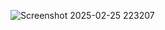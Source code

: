 ![Screenshot 2025-02-25 223207](https://github.com/user-attachments/assets/9984b57d-c0be-4d41-8d5a-2c0d75e65ad0)
